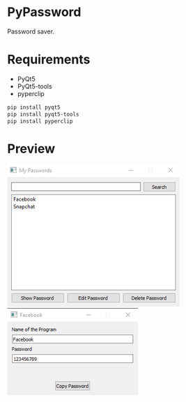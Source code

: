 # PyPassword
Password saver.
# Requirements
- PyQt5
- PyQt5-tools
- pyperclip
```
pip install pyqt5
pip install pyqt5-tools
pip install pyperclip
```
# Preview
![](image2.png)
![](image.png)
